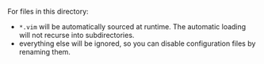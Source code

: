 For files in this directory:

  - `*.vim` will be automatically sourced at runtime.  The automatic loading will not recurse into subdirectories.
  - everything else will be ignored, so you can disable configuration files by renaming them.
